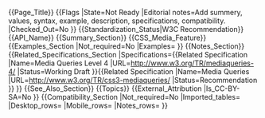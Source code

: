 {{Page_Title}}
{{Flags
|State=Not Ready
|Editorial notes=Add summery, values, syntax, example, description, specifications, compatibility.
|Checked_Out=No
}}
{{Standardization_Status|W3C Recommendation}}
{{API_Name}}
{{Summary_Section}}
{{CSS_Media_Feature}}
{{Examples_Section
|Not_required=No
|Examples=
}}
{{Notes_Section}}
{{Related_Specifications_Section
|Specifications={{Related Specification
|Name=Media Queries Level 4
|URL=http://www.w3.org/TR/mediaqueries-4/
|Status=Working Draft
}}{{Related Specification
|Name=Media Queries
|URL=http://www.w3.org/TR/css3-mediaqueries/
|Status=Recommendation
}}
}}
{{See_Also_Section}}
{{Topics}}
{{External_Attribution
|Is_CC-BY-SA=No
}}
{{Compatibility_Section
|Not_required=No
|Imported_tables=
|Desktop_rows=
|Mobile_rows=
|Notes_rows=
}}
